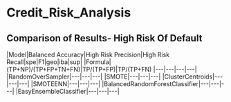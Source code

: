 # Credit_Risk_Analysis
## Comparison of Results- High Risk Of Default
|Model|Balanced Accuracy|High Risk Precision|High Risk Recall|spe|F1|geo|iba|sup|
|Formula|(TP+NP)/(TP+FP+TN+FN)|TP/(TP+FP)|TP/(TP+FN)
|---|---|---|---|
|RandomOverSampler|---|---|---|
|SMOTE|---|---|---|
|ClusterCentroids|---|---|---|
|SMOTEENN|---|---|---|
|BalancedRandomForestClassifier|---|---|---|
|EasyEnsembleClassifier|---|---|---|


